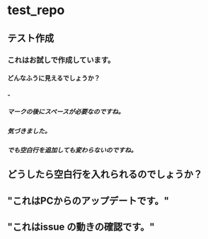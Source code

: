 # test_repo
## テスト作成
### これはお試しで作成しています。
#### どんなふうに見えるでしょうか？
#### -
##### マークの後にスペースが必要なのですね。
##### 気づきました。
##### でも空白行を追加しても変わらないのですね。
## どうしたら空白行を入れられるのでしょうか？

## "これはPCからのアップデートです。"
## "これはissue の動きの確認です。"

 
